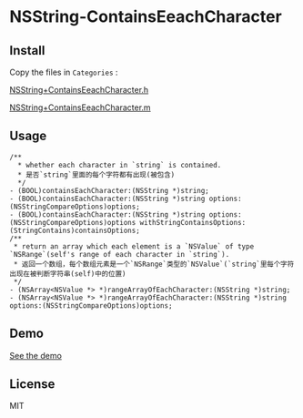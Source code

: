 # NSString-ContainsEeachCharacter



## Install

Copy the files in `Categories` :

[NSString+ContainsEeachCharacter.h](https://github.com/ksti/NSString-ContainsEeachCharacter/blob/master/Categories/NSString%2BContainsEeachCharacter.h)

[NSString+ContainsEeachCharacter.m](https://github.com/ksti/NSString-ContainsEeachCharacter/blob/master/Categories/NSString%2BContainsEeachCharacter.m)



## Usage

```
/** 
  * whether each character in `string` is contained.
  * 是否`string`里面的每个字符都有出现(被包含)
  */
- (BOOL)containsEachCharacter:(NSString *)string;
- (BOOL)containsEachCharacter:(NSString *)string options:(NSStringCompareOptions)options;
- (BOOL)containsEachCharacter:(NSString *)string options:(NSStringCompareOptions)options withStringContainsOptions:(StringContains)containsOptions;
/**
 * return an array which each element is a `NSValue` of type `NSRange`(self's range of each character in `string`).
 * 返回一个数组，每个数组元素是一个`NSRange`类型的`NSValue`(`string`里每个字符出现在被判断字符串(self)中的位置)
 */
- (NSArray<NSValue *> *)rangeArrayOfEachCharacter:(NSString *)string;
- (NSArray<NSValue *> *)rangeArrayOfEachCharacter:(NSString *)string options:(NSStringCompareOptions)options;
```



## Demo

[See the demo](https://github.com/ksti/NSString-ContainsEeachCharacter/tree/master/Demo/TestUISearchController)



## License

MIT

